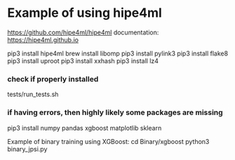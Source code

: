 # Example of using hipe4ml

https://github.com/hipe4ml/hipe4ml 
documentation: https://hipe4ml.github.io

pip3 install hipe4ml
brew install libomp
pip3 install pylink3
pip3 install flake8
pip3 install uproot
pip3 install xxhash
pip3 install lz4

### check if properly installed
tests/run_tests.sh

### if having errors, then highly likely some packages are missing
pip3 install numpy  pandas  xgboost  matplotlib sklearn

Example of binary training using XGBoost:
cd Binary/xgboost
python3 binary_jpsi.py
